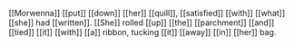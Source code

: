[[Morwenna]] [[put]] [[down]] [[her]] [[quill]], [[satisfied]] [[with]] [[what]] [[she]] had [[written]]. [[She]] rolled [[up]] [[the]] [[parchment]] [[and]] [[tied]] [[it]] [[with]] [[a]] ribbon, tucking [[it]] [[away]] [[in]] [[her]] bag.